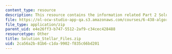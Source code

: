 ```yaml
---
content_type: resource
description: This resource contains the information related Part 2 Solution.
file: https://ol-ocw-studio-app-qa.s3.amazonaws.com/courses/6-438-algorithms-for-inference-fall-2014/2ca56a2b81b6c1da9902f835c66bd201_Solution_Stellar_Files.zip
file_type: application/zip
parent_uid: e4e26ff3-b747-5512-2af9-c34cec428488
resourcetype: Other
title: Solution_Stellar_Files.zip
uid: 2ca56a2b-81b6-c1da-9902-f835c66bd201
---
```

